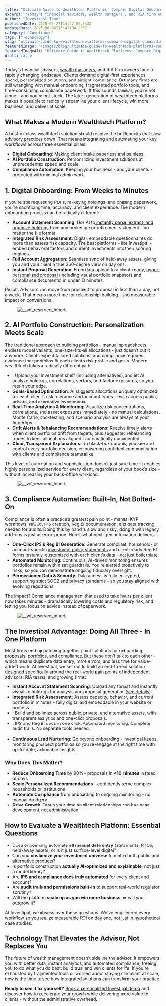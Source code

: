 ```yaml
---
title: "Ultimate Guide to Wealthtech Platforms: Compare Digital Onboarding, AI Portfolio Construction, and Compliance Automation"
excerpt: "Today’s financial advisors, wealth managers , and RIA firm owners face a rapidly changing landscape."
author: "Investipal Team"
publishedDate: 2025-06-27T14:47:53.333Z
updatedDate: 2025-06-04T15:47:04.213Z
category: "Compliance"
tags: ["Technology"]
slug: "ultimate-guide-to-wealthtech-platforms-compare-digital-onboarding-ai-portfolio-construction-and-compliance-automation"
featuredImage: "/images/blog/ultimate-guide-to-wealthtech-platforms-compare-digital-onboarding-ai-portfolio-construction-and-compliance-automation__67e427017d376d221e46d672_Why_20Customer_20Acquisition_20Costs_20Are_20Rising_20for_20Financial_20Advisors_20_And_20What_20To_20Do_20About_20It__20_11_.png"
featuredImageAlt: "Ultimate Guide to Wealthtech Platforms: Compare Digital Onboarding, AI Portfolio Construction, and Compliance Automation"
draft: false
---
```

<p id="">Today’s financial advisors, <a href="/segments/wealth-managers">wealth managers</a>, and RIA firm owners face a rapidly changing landscape. Clients demand digital-first experiences, speed, personalized solutions, and airtight compliance. But many firms are still wrangling with manual onboarding, fragmented portfolio tools, and time-consuming compliance paperwork. If this sounds familiar, you’re not alone – and you’re not stuck. The latest generation of wealthtech platforms makes it possible to radically streamline your client lifecycle, win more business, and deliver at scale.</p><h2 id="">What Makes a Modern Wealthtech Platform?</h2><p id="">A best-in-class wealthtech solution should resolve the bottlenecks that slow advisory practices down. That means integrating and automating your key workflows across three essential pillars:</p><ul id=""><li id=""><strong id="">Digital Onboarding</strong>: Making client intake paperless and painless.</li><li id=""><strong id="">AI Portfolio Construction</strong>: Personalizing investment solutions at unprecedented speed and scale.</li><li id=""><strong id="">Compliance Automation</strong>: Keeping your business - and your clients - protected with minimal admin work.</li></ul><h2 id="">1. Digital Onboarding: From Weeks to Minutes</h2><p id="">If you’re still requesting PDFs, re-keying holdings, and chasing paperwork, you’re sacrificing time, accuracy, and client experience. The modern onboarding process can be radically different:</p><ul id=""><li id=""><strong id="">Account Statement Scanning</strong>: Use AI to<a href="/blog/using-ocr-technology-to-automate-account-statement-scanning-for-financial-advisors"> instantly parse, extract, and organize holdings</a> from any brokerage or retirement statement - no matter the file format.</li><li id=""><strong id="">Integrated Risk Assessment</strong>: Digital, embeddable questionnaires do more than assess risk capacity. The best platforms - like Investipal&nbsp;- embed behavioral factors and current investments into their scoring engines.</li><li id=""><strong id="">Full Account Aggregation</strong>: Seamless sync of held-away assets, giving you and your client a true 360-degree view on day one.</li><li id=""><strong id="">Instant Proposal Generation</strong>: From data upload to a client-ready, <a href="/blog/next-gen-proposal-generation-for-financial-advisors">hyper-personalized proposal </a>(including visual portfolio snapshots and compliance documents) in under 10 minutes.</li></ul><p id="">Result: Advisors can move from prospect to proposal in less than a day, not a week. That means more time for relationship-building - and measurable impact on conversions.</p><figure id="" class="w-richtext-figure-type-image w-richtext-align-fullwidth" style="max-width:2240px" data-rt-type="image" data-rt-align="fullwidth" data-rt-max-width="2240px"><div id=""><img src="/images/blog/ultimate-guide-to-wealthtech-platforms-compare-digital-onboarding-ai-portfolio-construction-and-compliance-automation__67e427017d376d221e46d672_Why_20Customer_20Acquisition_20Costs_20Are_20Rising_20for_20Financial_20Advisors_20_And_20What_20To_20Do_20About_20It__20_11_.png" loading="lazy" alt="__wf_reserved_inherit" width="auto" height="auto" id=""></div></figure><h2 id="">2. AI Portfolio Construction: Personalization Meets Scale</h2><p id="">The traditional approach to building portfolios - manual spreadsheets, endless model variants, one-size-fits-all allocations - just doesn’t cut it anymore. Clients expect tailored solutions, and compliance requires evidence that portfolios fit each client’s risk profile and goals. Modern wealthtech takes a radically different path:</p><ul id=""><li id="">: Upload your investment shelf (including alternatives), and let AI analyze holdings, correlations, sectors, and factor exposures, so you retain your edge.<br></li><li id=""><strong id="">Goals-Based Optimization</strong>: AI suggests allocations uniquely optimized for each client’s risk tolerance and account types - even across public, private, and alternative investments.</li><li id=""><strong id="">Real-Time Analytics &amp; Monitoring</strong>: Visualize risk concentrations, correlations, and asset exposures immediately - no manual calculations. Monte Carlo, backtesting, and scenario analysis are always at your fingertips.</li><li id=""><strong id="">Drift Alerts &amp; Rebalancing Recommendations</strong>: Receive timely alerts when client portfolios drift from targets, plus suggested rebalancing trades to keep allocations aligned - automatically documented.</li><li id=""><strong id="">Clear, Transparent Explanations</strong>: No black-box outputs; you see and control every portfolio decision, empowering confident communication with clients and compliance teams alike.</li></ul><p id="">This level of automation and sophistication doesn’t just save time. It enables highly personalized service for every client, regardless of your book’s size - without increasing your back-office workload.</p><figure id="" class="w-richtext-figure-type-image w-richtext-align-fullwidth" style="max-width:2240px" data-rt-type="image" data-rt-align="fullwidth" data-rt-max-width="2240px"><div id=""><img src="/images/blog/ultimate-guide-to-wealthtech-platforms-compare-digital-onboarding-ai-portfolio-construction-and-compliance-automation__67f554ba3b49be23b46cbcbc_Incorporating_20Client_20Parameters_20_33_.png" loading="lazy" alt="__wf_reserved_inherit" width="auto" height="auto" id=""></div></figure><h2 id="">3. Compliance Automation: Built-In, Not Bolted-On</h2><p id="">Compliance is often a practice’s greatest pain point - manual KYP workflows, NIGOs, IPS creation, Reg BI documentation, and data tracking needed for audits. Doing this by hand is slow and risky; doing it with legacy add-ons is just as error-prone. Here’s what next-gen automation delivers:</p><ul id=""><li id=""><strong id="">One-Click IPS &amp; Reg BI Generation</strong>: Generate compliant, household- or account-specific <a href="/features/investment-policy-statements" id="">investment policy statements</a> and client-ready Reg BI forms instantly, customized with each client’s data - not just boilerplate.</li><li id=""><strong id="">Automated Monitoring</strong>: Continuous, AI-driven monitoring ensures portfolios remain within set guardrails. You’re alerted proactively to risks, so you can demonstrate ongoing fiduciary oversight.</li><li id=""><strong id="">Permissioned Data &amp; Security</strong>: Data access is fully encrypted, supporting strict SOC2 and privacy standards - so you stay aligned with evolving regulations.</li></ul><p id="">The impact? Compliance management that used to take hours per client now takes minutes - dramatically lowering costs and regulatory risk, and letting you focus on advice instead of paperwork.</p><figure id="" class="w-richtext-figure-type-image w-richtext-align-fullwidth" style="max-width:2474px" data-rt-type="image" data-rt-align="fullwidth" data-rt-max-width="2474px"><div id=""><img src="/images/blog/ultimate-guide-to-wealthtech-platforms-compare-digital-onboarding-ai-portfolio-construction-and-compliance-automation__684064c1b1f634d8114972c5_Screen_20Shot_202024-09-05_20at_202.42.26_20PM.png" loading="lazy" alt="__wf_reserved_inherit" width="auto" height="auto" id=""></div></figure><h2 id="">The Investipal Advantage: Doing All Three - In One Platform</h2><p id="">Most firms end up patching together point solutions for onboarding, proposals, portfolios, and compliance. But these don’t talk to each other - which means duplicate data entry, more errors, and less time for value-added work. At Investipal, we set out to build an end-to-end solution designed specifically around the real-world pain points of independent advisors, RIA teams, and growing firms:</p><ul id=""><li id=""><strong id="">Instant Account Statement Scanning</strong>: Upload any format and instantly visualize holdings for analysis and proposal generation (<a href="/" id="">see details</a>).</li><li id=""><strong id="">Integrated Risk Assessment</strong>: Assess capacity, behavior, and current portfolio in minutes - fully digital and embeddable in your website or process.</li><li id="">: Build and optimize across public, private, and alternative assets, with transparent analytics and one-click proposals.<br></li><li id="">: IPS and Reg BI docs in one click. Automated monitoring. Complete audit trails. No separate tools needed.<br> &nbsp;<br></li><li id=""><strong id="">Continuous Lead Nurturing</strong>: Go beyond onboarding - Investipal keeps monitoring prospect portfolios so you re-engage at the right time with up-to-date, actionable insights.</li></ul><h3 id="">Why Does This Matter?</h3><ul id=""><li id=""><strong id="">Reduce Onboarding Time</strong> by 90% - proposals in <strong id="">&lt;10 minutes</strong> instead of days</li><li id=""><strong id="">Scale Personalized Recommendations </strong>-&nbsp;confidently serve complex households or institutions</li><li id=""><strong id="">Automate Compliance</strong> from onboarding to ongoing monitoring - no manual drudgery</li><li id=""><strong id="">Drive Growth</strong>: Focus your time on client relationships and business development, not administration</li></ul><h2 id="">How to Evaluate a Wealthtech Platform: Essential Questions</h2><ul id=""><li id="">Does onboarding automate <strong id="">all manual data entry</strong> (statements, RTQs, held-away assets) or is it just surface-level digital?</li><li id="">Can you <strong id="">customize your investment universe</strong> to match both public and alternative products?</li><li id="">Is portfolio construction <strong id="">actually AI-optimized and explainable</strong>, not just a model library?</li><li id="">Are <strong id="">IPS and compliance docs truly automated</strong> for every client and account?</li><li id="">Are <strong id="">audit trails and permissions built-in</strong> to support real-world regulator scrutiny?</li><li id="">Will the platform <strong id="">scale up as you win more business</strong>, or will you outgrow it?</li></ul><p id="">At Investipal, we obsess over these questions. We’ve engineered every workflow so you realize measurable ROI on day one, not just in hypothetical case studies.</p><h2 id="">Technology That Elevates the Advisor, Not Replaces You</h2><p id="">The future of wealth management doesn’t sideline the advisor. It empowers you with better data, instant analytics, and automated compliance, freeing you to do what you do best: build trust and win clients for life. If you’re exhausted by fragmented tools or worried about staying compliant at scale, now is the time to see how integrated solutions can transform your practice.</p><p id=""><strong id="">Ready to see it for yourself?</strong> <a href="/book-a-demo">Book a personalized Investipal demo</a> and discover how to accelerate your growth while delivering more value to clients - without the administrative overhead.</p>